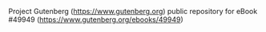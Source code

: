 Project Gutenberg (https://www.gutenberg.org) public repository for eBook #49949 (https://www.gutenberg.org/ebooks/49949)
